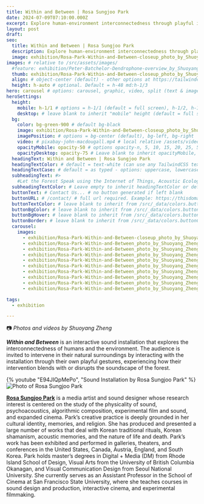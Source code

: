 ```yaml
---
title: Within and Between | Rosa Sungjoo Park
date: 2024-07-09T07:10:00.000Z
excerpt: Explore human-environment interconnectedness through playful interaction.
layout: post
draft:
seo:
  title: Within and Between | Rosa Sungjoo Park
  description: Explore human-environment interconnectedness through playful interaction.
  image: exhibition/Rosa-Park-Within-and-Between-closeup_photo_by_Shuoyang_Zheng.jpg
images: # relative to /src/assets/images/
  #feature: exhibition/Peter-Batchelor-Dendrophone-overview_by_Shuoyang_Zheng.jpg
  thumb: exhibition/Rosa-Park-Within-and-Between-closeup_photo_by_Shuoyang_Zheng.jpg
  align: # object-center (default) - other options at https://tailwindcss.com/docs/object-position
  height: h-auto # optional. Default = h-48 md:h-1/3
hero: carousel # options: carousel, graphic, video, split (text & image)
heroSettings:
  height:
    mobile: h-1/1 # options = h-1/1 (default = full screen), h-1/2, h-1/3, h-3/4, h-9/10, h-48 (12rem, 192px), h-56 (14rem, 224px), h-64 (16rem, 256px)
    desktop: # leave blank to inherit "mobile" height (default = full screen)
  bg:
    color: bg-green-900 # default bg-black
    image: exhibition/Rosa-Park-Within-and-Between-closeup_photo_by_Shuoyang_Zheng.jpg # relative to /assets/images/
    imagePosition: # options = bg-center (default), bg-left, bg-right
    video: # pixabay-john-macdougall.mp4 # local relative /assets/video/, or full https://... if remote?
    opacityMobile: opacity-50 # options opacity-n, 5, 10, 15, 20, 25, 50, 75, 100 (default)
    opacityDesktop: opacity-75 # Leave blank to inherit opacityMobile, use same options as opacityMobile
  headingText: Within and Between | Rosa Sungjoo Park
  headingTextColor: # default = text-white (can use any TailwindCSS text-[color]-[xxx])
  headingTextCase: # default = as typed - options: uppercase, lowercase, capitalize
  subheadingText: #>
    #Let the Forest Speak using the Internet of Things, Acoustic Ecology and Creative AI<br /><span style="color:grey">AHRC-funded project (2023-25) : AH/X011585/1</span>
  subheadingTextColor: # Leave empty to inherit headingTextColor or default (text-white) or use any text-[color]-[xxx]
  buttonText: # Contact Us... # no button generated if left blank
  buttonURL: # /contact/ # full url required. Example: https://thisdomain.com/somepage/
  buttonTextColor: # leave blank to inherit from /src/_data/colors.buttonCustom or buttonDefault
  buttonBgColor: # leave blank to inherit from /src/_data/colors.buttonCustom.bg or buttonDefault.bg
  buttonBgHover: # leave blank to inherit from /src/_data/colors.buttonCustom.bgHover or buttonDefault.bgHover
  buttonBorder: # leave blank to inherit from /src/_data/colors.buttonCustom.border or buttonDefault.border
  carousel:
    images:
      - exhibition/Rosa-Park-Within-and-Between-closeup_photo_by_Shuoyang_Zheng.jpg
      - exhibition/Rosa-Park-Within-and-Between_photo_by_Shuoyang_Zheng_1.jpg    
      - exhibition/Rosa-Park-Within-and-Between_photo_by_Shuoyang_Zheng_2.jpg
      - exhibition/Rosa-Park-Within-and-Between_photo_by_Shuoyang_Zheng_3.jpg    
      - exhibition/Rosa-Park-Within-and-Between_photo_by_Shuoyang_Zheng_4.jpg
      - exhibition/Rosa-Park-Within-and-Between_photo_by_Shuoyang_Zheng_5.jpg    
      - exhibition/Rosa-Park-Within-and-Between_photo_by_Shuoyang_Zheng_6.jpg
      - exhibition/Rosa-Park-Within-and-Between_photo_by_Shuoyang_Zheng_7.jpg    
      - exhibition/Rosa-Park-Within-and-Between_photo_by_Shuoyang_Zheng_8.jpg
      - exhibition/Rosa-Park-Within-and-Between_photo_by_Shuoyang_Zheng_9.jpg

tags:
  - exhibition

---
```


:camera: *Photos and videos by Shuoyang Zheng*

***Within and Between*** is an interactive sound installation that explores the interconnectedness of humans and the environment. The audience is invited to intervene in their natural surroundings by interacting with the installation through their own playful gestures, experiencing how their intervention blends with or disrupts the soundscape of the forest.

<div class="mt-4 mb-4">
{% youtube "E94JIQpMePo", "Sound Installation by Rosa Sungjoo Park" %}
</div>

<div class="bg-gray-200 p-4 mt-4 mb-4">

<img class="h-48 rounded-full mt-2 mr-2 float-left " src="/assets/images/authors/rosa-sungjoo-park.jpg" alt="Photo of Rosa Sungjoo Park">

[**Rosa Sungjoo Park**](/2024/05/26/meet-the-artists-rosa-sungjoo-park/) is a media artist and sound designer whose research interest is centered on the study of the physicality of sound, psychoacoustics, algorithmic composition, experimental film and sound, and expanded cinema. Park’s creative practice is deeply grounded in her cultural identity, memories, and religion. She has produced and presented a large number of works that deal with Korean traditional rituals, Korean shamanism, acoustic memories, and the nature of life and death. Park’s work has been exhibited and performed in galleries, theaters, and conferences in the United States, Canada, Austria, England, and South Korea. Park holds master’s degrees in Digital + Media (DM) from Rhode Island School of Design, Visual Arts from the University of British Columbia Okanagan, and Visual Communication Design from Seoul National University. She currently serves as an Assistant Professor in the School of Cinema at San Francisco State University, where she teaches courses in sound design and production, interactive cinema, and experimental filmmaking.

</div>







